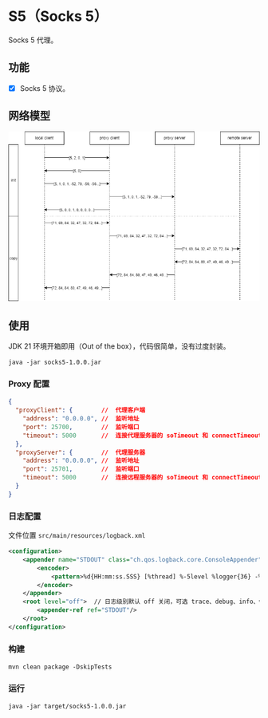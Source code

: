 # S5（Socks 5）

Socks 5 代理。

## 功能

- [x] Socks 5 协议。

## 网络模型

![](https://github.com/cciradih/s5/blob/master/model.png)

## 使用

JDK 21 环境开箱即用（Out of the box），代码很简单，没有过度封装。

```shell
java -jar socks5-1.0.0.jar
```

### Proxy 配置
```json
{
  "proxyClient": {        //  代理客户端
    "address": "0.0.0.0", //  监听地址
    "port": 25700,        //  监听端口
    "timeout": 5000       //  连接代理服务器的 soTimeout 和 connectTimeout 的超时时间（ms）
  },
  "proxyServer": {        //  代理服务器
    "address": "0.0.0.0", //  监听地址
    "port": 25701,        //  监听端口
    "timeout": 5000       //  连接远程服务器的 soTimeout 和 connectTimeout 的超时时间（ms）
  }
}
```

### 日志配置

文件位置 `src/main/resources/logback.xml`

```xml
<configuration>
    <appender name="STDOUT" class="ch.qos.logback.core.ConsoleAppender">
        <encoder>
            <pattern>%d{HH:mm:ss.SSS} [%thread] %-5level %logger{36} -%kvp- %msg%n</pattern>
        </encoder>
    </appender>
    <root level="off">  // 日志级别默认 off 关闭，可选 trace、debug、info、warn、error、all、off。
        <appender-ref ref="STDOUT"/>
    </root>
</configuration>
```

### 构建

```shell
mvn clean package -DskipTests
```

### 运行

```shell
java -jar target/socks5-1.0.0.jar
```

